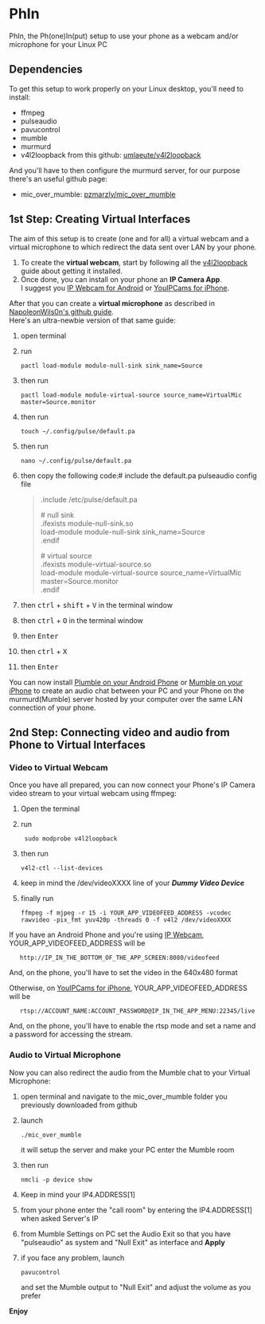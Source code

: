 # PhIn

PhIn, the Ph(one)In(put) setup to use your phone as a webcam and/or microphone for your Linux PC

## Dependencies

To get this setup to work properly on your Linux desktop, you'll need to install:
* ffmpeg
* pulseaudio
* pavucontrol
* mumble
* murmurd
* v4l2loopback from this github: <a href="https://github.com/umlaeute/v4l2loopback" target="_blank">umlaeute/v4l2loopback</a>   

And you'll have to then configure the murmurd server, for our purpose there's an useful github page:
* mic_over_mumble: <a href="https://github.com/pzmarzly/mic_over_mumble" target="_blank">pzmarzly/mic_over_mumble</a>  

## 1st Step: Creating Virtual Interfaces

The aim of this setup is to create (one and for all) a virtual webcam and a virtual microphone to which redirect the data sent over LAN by your phone.     
1. To create the **virtual webcam**, start by following all the <a href="https://github.com/umlaeute/v4l2loopback" target="_blank">v4l2loopback</a> guide about getting it installed.  
2. Once done, you can install on your phone an **IP Camera App**.   
I suggest you <a href="https://play.google.com/store/apps/details?id=com.pas.webcam" target="_blank">IP Webcam for Android</a> or <a href="https://play.google.com/store/apps/details?id=com.pas.webcam" target="_blank">YouIPCams for iPhone</a>.   

After that you can create a **virtual microphone** as described in [NapoleonWils0n's github guide](https://github.com/NapoleonWils0n/cerberus/blob/master/pulseaudio/virtual-mic.org).   
Here's an ultra-newbie version of that same guide:
1. open terminal
2. run    
    
       pactl load-module module-null-sink sink_name=Source
3. then run    
    
       pactl load-module module-virtual-source source_name=VirtualMic master=Source.monitor
4. then run    
    
       touch ~/.config/pulse/default.pa
5. then run    
    
       nano ~/.config/pulse/default.pa
6. then copy the following code:\# include the default.pa pulseaudio config file   
   > .include /etc/pulse/default.pa   
   >    
   > \# null sink   
   > .ifexists module-null-sink.so   
   > load-module module-null-sink sink_name=Source   
   > .endif   
   >    
   > \# virtual source   
   > .ifexists module-virtual-source.so   
   > load-module module-virtual-source source_name=VirtualMic master=Source.monitor   
   > .endif   
7. then <kbd>ctrl</kbd> + <kbd>shift</kbd> + <kbd>V</kbd> in the terminal window
8. then <kbd>ctrl</kbd> + <kbd>O</kbd> in the terminal window
9. then <kbd>Enter</kbd> 
10. then <kbd>ctrl</kbd> + <kbd>X</kbd> 
11. then <kbd>Enter</kbd>   
   
You can now install [Plumble on your Android Phone](https://play.google.com/store/apps/details?id=com.morlunk.mumbleclient.free) or [Mumble on your iPhone](https://apps.apple.com/it/app/mumble/id443472808) to create an audio chat between your PC and your Phone on the murmurd(Mumble) server hosted by your computer over the same LAN connection of your phone.
   
## 2nd Step: Connecting video and audio from Phone to Virtual Interfaces

### Video to Virtual Webcam

Once you have all prepared, you can now connect your Phone's IP Camera video stream to your virtual webcam using ffmpeg:
1. Open the terminal
2. run    
    
        sudo modprobe v4l2loopback
3. then run    
    
       v4l2-ctl --list-devices
4. keep in mind the /dev/videoXXXX line of your _**Dummy Video Device**_ 
5. finally run    
    
       ffmpeg -f mjpeg -r 15 -i YOUR_APP_VIDEOFEED_ADDRESS -vcodec rawvideo -pix_fmt yuv420p -threads 0 -f v4l2 /dev/videoXXXX
   
If you have an Android Phone and you're using <a href="https://play.google.com/store/apps/details?id=com.pas.webcam" target="_blank">IP Webcam</a>, YOUR_APP_VIDEOFEED_ADDRESS will be    
    
       http://IP_IN_THE_BOTTOM_OF_THE_APP_SCREEN:8080/videofeed
   
And, on the phone, you'll have to set the video in the 640x480 format   
   
Otherwise, on <a href="https://play.google.com/store/apps/details?id=com.pas.webcam" target="_blank">YouIPCams for iPhone</a>, YOUR_APP_VIDEOFEED_ADDRESS will be    
    
       rtsp://ACCOUNT_NAME:ACCOUNT_PASSWORD@IP_IN_THE_APP_MENU:22345/live
   
And, on the phone, you'll have to enable the rtsp mode and set a name and a password for accessing the stream.

### Audio to Virtual Microphone
   
Now you can also redirect the audio from the Mumble chat to your Virtual Microphone:
1. open terminal and navigate to the mic_over_mumble folder you previously downloaded from github
2. launch    
    
       ./mic_over_mumble
   
   it will setup the server and make your PC enter the Mumble room
           
3. then run    
    
       nmcli -p device show
4. Keep in mind your IP4.ADDRESS[1]
5. from your phone enter the "call room" by entering the IP4.ADDRESS[1] when asked Server's IP
6. from Mumble Settings on PC set the Audio Exit so that you have "pulseaudio" as system and "Null Exit" as interface and **Apply**
7. if you face any problem, launch    
    
       pavucontrol
   and set the Mumble output to "Null Exit" and adjust the volume as you prefer    
   
**Enjoy**
